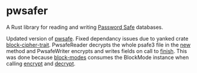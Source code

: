 pwsafer
======

A Rust library for reading and writing [Password Safe](https://www.pwsafe.org/) databases.

Updated version of [pwsafe](https://crates.io/crates/pwsafe). Fixed dependancy issues due to yanked crate [block-cipher-trait](https://crates.io/crates/block-cipher-trait/0.5.3). PwsafeReader decrypts the whole psafe3 file in the [new](https://github.com/1uckyPh4nt0m/pwsafe-0.1.3/blob/c14c449948c73fda1955d0b5f6f00aba87470303/src/reader.rs#L136-L141) method and PwsafeWriter encrypts and writes fields on call to [finish](https://github.com/1uckyPh4nt0m/pwsafe-0.1.3/blob/c14c449948c73fda1955d0b5f6f00aba87470303/src/writer.rs#L151-L155). This was done because [block-modes](https://crates.io/crates/block-modes/0.8.1) consumes the BlockMode instance when calling [encrypt](https://docs.rs/block-modes/0.8.1/src/block_modes/traits.rs.html#57-62) and [decrypt](https://docs.rs/block-modes/0.8.1/src/block_modes/traits.rs.html#68-75).